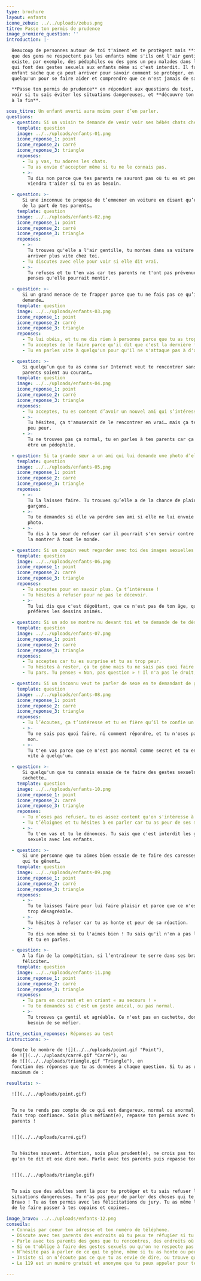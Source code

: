 ```yaml
---
type: brochure
layout: enfants
icone_zebus: ../../uploads/zebus.png
titre: Passe ton permis de prudence
image_premiere_question: ''
introduction: |-

  Beaucoup de personnes autour de toi t'aiment et te protègent mais **il arrive
  que des gens ne respectent pas les enfants même s'ils ont l'air gentils**. Il
  existe, par exemple, des pédophiles ou des gens un peu malades dans leur tête
  qui font des gestes sexuels aux enfants même si c'est interdit. Il faut qu'un
  enfant sache que ça peut arriver pour savoir comment se protéger, en parler à
  quelqu'un pour se faire aider et comprendre que ce n'est jamais de sa faute.

  **Passe ton permis de prudence** en répondant aux questions du test, pour
  voir si tu sais éviter les situations dangereuses, et **découvre ton résultat
  à la fin**.

sous_titre: Un enfant averti aura moins peur d’en parler.
questions:
  - question: Si un voisin te demande de venir voir ses bébés chats chez lui…
    template: question
    image: ../../uploads/enfants-01.png
    icone_reponse_1: point
    icone_reponse_2: carré
    icone_reponse_3: triangle
    reponses:
      - Tu y vas, tu adores les chats.
      - Tu as envie d'accepter même si tu ne le connais pas.
      - >-
        Tu dis non parce que tes parents ne sauront pas où tu es et personne ne
        viendra t'aider si tu en as besoin.

  - question: >-
      Si une inconnue te propose de t’emmener en voiture en disant qu’elle vient
      de la part de tes parents…
    template: question
    image: ../../uploads/enfants-02.png
    icone_reponse_1: point
    icone_reponse_2: carré
    icone_reponse_3: triangle
    reponses:
      - >-
        Tu trouves qu'elle a l'air gentille, tu montes dans sa voiture pour
        arriver plus vite chez toi.
      - Tu discutes avec elle pour voir si elle dit vrai.
      - >-
        Tu refuses et tu t'en vas car tes parents ne t'ont pas prévenue et tu
        penses qu'elle pourrait mentir.

  - question: >-
      Si un grand menace de te frapper parce que tu ne fais pas ce qu’il te
      demande…
    template: question
    image: ../../uploads/enfants-03.png
    icone_reponse_1: point
    icone_reponse_2: carré
    icone_reponse_3: triangle
    reponses:
      - Tu lui obéis, et tu ne dis rien à personne parce que tu as trop peur.
      - Tu acceptes de le faire parce qu'il dit que c'est la dernière fois
      - Tu en parles vite à quelqu'un pour qu'il ne s'attaque pas à d'autres.

  - question: >-
      Si quelqu’un que tu as connu sur Internet veut te rencontrer sans que tes
      parents soient au courant…
    template: question
    image: ../../uploads/enfants-04.png
    icone_reponse_1: point
    icone_reponse_2: carré
    icone_reponse_3: triangle
    reponses:
      - Tu acceptes, tu es content d’avoir un nouvel ami qui s’intéresse à toi.
      - >-
        Tu hésites, ça t'amuserait de le rencontrer en vrai… mais ça te fait un
        peu peur.
      - >-
        Tu ne trouves pas ça normal, tu en parles à tes parents car ça pourrait
        être un pédophile.

  - question: Si ta grande sœur a un ami qui lui demande une photo d’elle toute nue…
    template: question
    image: ../../uploads/enfants-05.png
    icone_reponse_1: point
    icone_reponse_2: carré
    icone_reponse_3: triangle
    reponses:
      - >-
        Tu la laisses faire. Tu trouves qu’elle a de la chance de plaire aux
        garçons.
      - >-
        Tu te demandes si elle va perdre son ami si elle ne lui envoie pas la
        photo.
      - >-
        Tu dis à ta sœur de refuser car il pourrait s'en servir contre elle et
        la montrer à tout le monde.

  - question: Si un copain veut regarder avec toi des images sexuelles sur sa tablette…
    template: question
    image: ../../uploads/enfants-06.png
    icone_reponse_1: point
    icone_reponse_2: carré
    icone_reponse_3: triangle
    reponses:
      - Tu acceptes pour en savoir plus. Ça t’intéresse !
      - Tu hésites à refuser pour ne pas le décevoir.
      - >-
        Tu lui dis que c'est dégoûtant, que ce n'est pas de ton âge, que tu
        préfères les dessins animés.

  - question: Si un ado se montre nu devant toi et te demande de te déshabiller…
    template: question
    image: ../../uploads/enfants-07.png
    icone_reponse_1: point
    icone_reponse_2: carré
    icone_reponse_3: triangle
    reponses:
      - Tu acceptes car tu es surprise et tu as trop peur.
      - Tu hésites à rester, ça te gêne mais tu ne sais pas quoi faire.
      - Tu pars. Tu penses « Non, pas question » ! Il n'a pas le droit, c'est interdit par la loi.

  - question: Si un inconnu veut te parler de sexe en te demandant de garder le secret…
    template: question
    image: ../../uploads/enfants-08.png
    icone_reponse_1: point
    icone_reponse_2: carré
    icone_reponse_3: triangle
    reponses:
      - Tu l’écoutes, ça t’intéresse et tu es fière qu’il te confie un secret.
      - >-
        Tu ne sais pas quoi faire, ni comment répondre, et tu n'oses pas dire
        non.
      - >-
        Tu t'en vas parce que ce n'est pas normal comme secret et tu en parles
        vite à quelqu'un.

  - question: >-
      Si quelqu'un que tu connais essaie de te faire des gestes sexuels en
      cachette…
    template: question
    image: ../../uploads/enfants-10.png
    icone_reponse_1: point
    icone_reponse_2: carré
    icone_reponse_3: triangle
    reponses:
      - Tu n’oses pas refuser… tu es assez content qu'on s'intéresse à toi…
      - Tu t’éloignes et tu hésites à en parler car tu as peur de ses menaces.
      - >-
        Tu t'en vas et tu le dénonces. Tu sais que c'est interdit les gestes
        sexuels avec les enfants.

  - question: >-
      Si une personne que tu aimes bien essaie de te faire des caresses intimes
      qui te gênent…
    template: question
    image: ../../uploads/enfants-09.png
    icone_reponse_1: point
    icone_reponse_2: carré
    icone_reponse_3: triangle
    reponses:
      - >-
        Tu te laisses faire pour lui faire plaisir et parce que ce n'est pas 
        trop désagréable.
      - >-
        Tu hésites à refuser car tu as honte et peur de sa réaction. 
      - >-
        Tu dis non même si tu l'aimes bien ! Tu sais qu'il n'en a pas le droit.
        Et tu en parles.

  - question: >-
      A la fin de la compétition, si l’entraîneur te serre dans ses bras pour te
      féliciter…
    template: question
    image: ../../uploads/enfants-11.png
    icone_reponse_1: point
    icone_reponse_2: carré
    icone_reponse_3: triangle
    reponses:
      - Tu pars en courant et en criant « au secours ! »
      - Tu te demandes si c'est un geste amical, ou pas normal.
      - >-
        Tu trouves ça gentil et agréable. Ce n'est pas en cachette, donc pas
        besoin de se méfier.

titre_section_reponses: Réponses au test
instructions: >-

  Compte le nombre de ![](../../uploads/point.gif "Point"),
  de ![](../../uploads/carré.gif "Carré"), ou
  de ![](../../uploads/triangle.gif "Triangle"), en
  fonction des réponses que tu as données à chaque question. Si tu as un
  maximum de :

resultats: >-

  ![](../../uploads/point.gif)


  Tu ne te rends pas compte de ce qui est dangereux, normal ou anormal, et tu
  fais trop confiance. Sois plus méfiant(e), repasse ton permis avec tes
  parents !


  ![](../../uploads/carré.gif)


  Tu hésites souvent. Attention, sois plus prudent(e), ne crois pas tout ce
  qu'on te dit et ose dire non. Parle avec tes parents puis repasse ton permis.


  ![](../../uploads/triangle.gif)


  Tu sais que des adultes sont là pour te protéger et tu sais refuser les
  situations dangereuses. Tu n'as pas peur de parler des choses qui te gênent.
  Bravo ! Tu as ton permis avec les félicitations du jury. Tu as même le droit
  de le faire passer à tes copains et copines.

image_bravo: ../../uploads/enfants-12.png
conseils:
  - Connais par coeur ton adresse et ton numéro de téléphone.
  - Discute avec tes parents des endroits où tu peux te réfugier si tu as besoin d’aide (dans la rue, un magasin par exemple).
  - Parle avec tes parents des gens que tu rencontres, des endroits où tu vas jouer et des choses qui t'inquiètent.
  - Si on t'oblige à faire des gestes sexuels ou qu'on ne respecte pas ton corps, tu dois en parler pour qu'on te protège.
  - N’hésite pas à parler de ce qui te gêne, même si tu as honte ou peur, même si on t’a demandé de ne rien dire à personne.
  - Insiste si on n’écoute pas ce que tu as envie de dire, ou trouve quelqu’un d’autre jusqu’à ce qu’on te croie.
  - Le 119 est un numéro gratuit et anonyme que tu peux appeler pour te faire aider par des grandes personnes.

---
```

